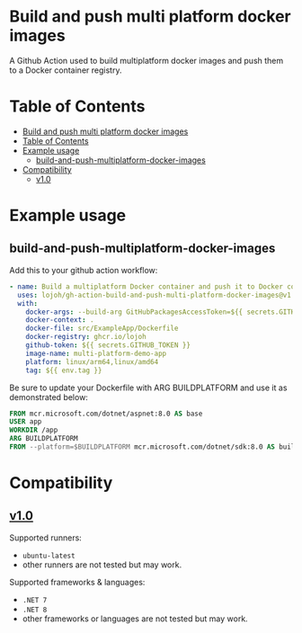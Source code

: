 # Build and push multi platform docker images

A Github Action used to build multiplatform docker images and push them to a Docker container registry.

# Table of Contents

- [Build and push multi platform docker images](#build-and-push-multi-platform-docker-images)
- [Table of Contents](#table-of-contents)
- [Example usage](#example-usage)
  - [build-and-push-multiplatform-docker-images](#build-and-push-multiplatform-docker-images)
- [Compatibility](#compatibility)
  - [v1.0](#v10)

# Example usage

## build-and-push-multiplatform-docker-images

Add this to your github action workflow:

```yaml
- name: Build a multiplatform Docker container and push it to Docker container registry
  uses: lojoh/gh-action-build-and-push-multi-platform-docker-images@v1.0
  with:
    docker-args: --build-arg GitHubPackagesAccessToken=${{ secrets.GITHUB_TOKEN }}
    docker-context: .
    docker-file: src/ExampleApp/Dockerfile
    docker-registry: ghcr.io/lojoh
    github-token: ${{ secrets.GITHUB_TOKEN }}
    image-name: multi-platform-demo-app
    platform: linux/arm64,linux/amd64
    tag: ${{ env.tag }}
```

Be sure to update your Dockerfile with ARG BUILDPLATFORM and use it as demonstrated below:

```Dockerfile
FROM mcr.microsoft.com/dotnet/aspnet:8.0 AS base
USER app
WORKDIR /app
ARG BUILDPLATFORM
FROM --platform=$BUILDPLATFORM mcr.microsoft.com/dotnet/sdk:8.0 AS build
```

# Compatibility

## [v1.0](https://github.com/lojoh/gh-action-build-and-push-multi-platform-docker-images/releases/tag/1.0)

Supported runners:

- `ubuntu-latest`
- other runners are not tested but may work.

Supported frameworks & languages:

- `.NET 7`
- `.NET 8`
- other frameworks or languages are not tested but may work.
